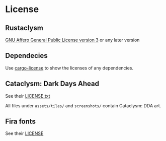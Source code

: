 # License

## Rustaclysm

[GNU Affero General Public License version 3](https://www.gnu.org/licenses/agpl-3.0.html) or any later version

## Dependecies

Use [cargo-license](https://lib.rs/crates/cargo-license) to show the licenses of any dependencies.

## Cataclysm: Dark Days Ahead

See their [LICENSE.txt](https://raw.githubusercontent.com/CleverRaven/Cataclysm-DDA/master/LICENSE.txt)

All files under `assets/tiles/` and  `screenshots/` contain Cataclysm: DDA art.

## Fira fonts

See their [LICENSE](https://github.com/mozilla/Fira/blob/master/LICENSE)
